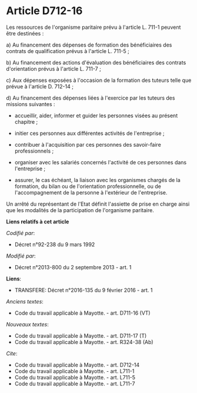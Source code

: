 # Article D712-16

Les ressources de l'organisme paritaire prévu à l'article L. 711-1 peuvent être destinées : 

a) Au financement des dépenses de formation des bénéficiaires des contrats de qualification prévus à l'article L. 711-5 ; 

b) Au financement des actions d'évaluation des bénéficiaires des contrats d'orientation prévus à l'article L. 711-7 ; 

c) Aux dépenses exposées à l'occasion de la formation des tuteurs telle que prévue à l'article D. 712-14 ; 

d) Au financement des dépenses liées à l'exercice par les tuteurs des missions suivantes :

- accueillir, aider, informer et guider les personnes visées au présent chapitre ;

- initier ces personnes aux différentes activités de l'entreprise ;

- contribuer à l'acquisition par ces personnes des savoir-faire professionnels ;

- organiser avec les salariés concernés l'activité de ces personnes dans l'entreprise ;

- assurer, le cas échéant, la liaison avec les organismes chargés de la formation, du bilan ou de l'orientation
professionnelle, ou de l'accompagnement de la personne à l'extérieur de l'entreprise. 

Un arrêté du représentant de l'Etat définit l'assiette de prise en charge ainsi que les modalités de la participation de
l'organisme paritaire.

**Liens relatifs à cet article**

_Codifié par_:

  - Décret n°92-238 du 9 mars 1992

_Modifié par_:

  - Décret n°2013-800 du 2 septembre 2013 - art. 1

**Liens**:

  - TRANSFERE: Décret n°2016-135 du 9 février 2016 - art. 1

_Anciens textes_:

  - Code du travail applicable à Mayotte. - art. D711-16 (VT)

_Nouveaux textes_:

  - Code du travail applicable à Mayotte. - art. D711-17 (T)
  - Code du travail applicable à Mayotte. - art. R324-38 (Ab)

_Cite_:

  - Code du travail applicable à Mayotte. - art. D712-14
  - Code du travail applicable à Mayotte. - art. L711-1
  - Code du travail applicable à Mayotte. - art. L711-5
  - Code du travail applicable à Mayotte. - art. L711-7

